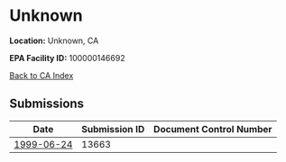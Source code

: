# Unknown

**Location:** Unknown, CA

**EPA Facility ID:** 100000146692

[Back to CA Index](../../index.md)

## Submissions

| Date | Submission ID | Document Control Number |
|------|--------------|-------------------------|
| [1999-06-24](submissions/13663.md) | 13663 |  |
